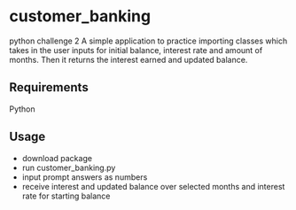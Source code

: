 # customer_banking
 python challenge 2
 A simple application to practice importing classes which takes in the user inputs for initial balance, interest rate and amount of months. Then it returns the interest earned and updated balance. 
 
## Requirements
Python

## Usage
- download package
- run customer_banking.py
- input prompt answers as numbers
- receive interest and updated balance over selected months and interest rate for starting balance